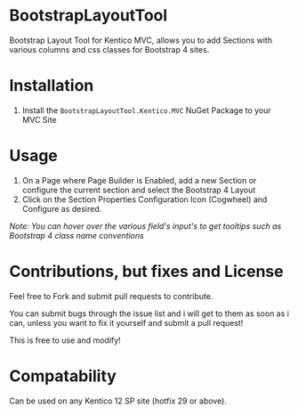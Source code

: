 # BootstrapLayoutTool
Bootstrap Layout Tool for Kentico MVC, allows you to add Sections with various columns and css classes for Bootstrap 4 sites.

# Installation
1. Install the `BootstrapLayoutTool.Kentico.MVC` NuGet Package to your MVC Site

# Usage
1. On a Page where Page Builder is Enabled, add a new Section or configure the current section and select the Bootstrap 4 Layout
1. Click on the Section Properties Configuration Icon (Cogwheel) and Configure as desired.

*Note: You can hover over the various field's input's to get tooltips such as Bootstrap 4 class name conventions*

# Contributions, but fixes and License
Feel free to Fork and submit pull requests to contribute.

You can submit bugs through the issue list and i will get to them as soon as i can, unless you want to fix it yourself and submit a pull request!

This is free to use and modify!

# Compatability
Can be used on any Kentico 12 SP site (hotfix 29 or above).
